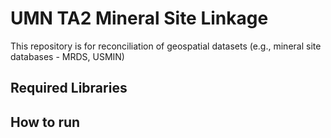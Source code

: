# UMN TA2 Mineral Site Linkage

This repository is for reconciliation of geospatial datasets (e.g., mineral site databases - MRDS, USMIN)


## Required Libraries


## How to run
